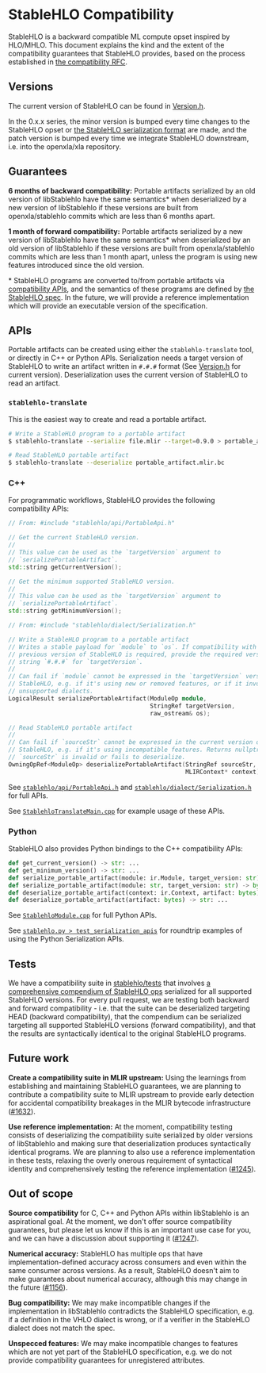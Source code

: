 # StableHLO Compatibility

StableHLO is a backward compatible ML compute opset inspired by HLO/MHLO.
This document explains the kind and the extent of the compatibility guarantees
that StableHLO provides, based on the process established in
[the compatibility RFC](../rfcs/20220912-compatibility.md).

## Versions

The current version of StableHLO can be found in
[Version.h](https://github.com/openxla/stablehlo/blob/main/stablehlo/dialect/Version.h#:~:text=getCurrentVersion).

In the 0.x.x series, the minor version is bumped every time changes to
the StableHLO opset or
[the StableHLO serialization format](bytecode.md) are made, and the patch
version is bumped every time we integrate StableHLO downstream, i.e. into the
openxla/xla repository.

## Guarantees

**6 months of backward compatibility:** Portable artifacts serialized by an old
version of libStablehlo have the same semantics* when deserialized by a new
version of libStablehlo if these versions are built from openxla/stablehlo
commits which are less than 6 months apart.

**1 month of forward compatibility:** Portable artifacts serialized by a new
version of libStablehlo have the same semantics* when deserialized by an old
version of libStablehlo if these versions are built from openxla/stablehlo
commits which are less than 1 month apart, unless the program is using new
features introduced since the old version.

\* StableHLO programs are converted to/from portable artifacts via
[compatibility APIs](#apis), and the semantics of these programs are
defined by [the StableHLO spec](spec.md). In the future, we will provide a
reference implementation which will provide an executable version of the
specification.

## APIs

Portable artifacts can be created using either the `stablehlo-translate` tool,
or directly in C++ or Python APIs. Serialization needs a target version of
StableHLO to write an artifact written in `#.#.#` format (See [Version.h](https://github.com/openxla/stablehlo/blob/main/stablehlo/dialect/Version.h#:~:text=getCurrentVersion)
for current version). Deserialization uses the current version of StableHLO to
read an artifact.

### `stablehlo-translate`

This is the easiest way to create and read a portable artifact.

```bash
# Write a StableHLO program to a portable artifact
$ stablehlo-translate --serialize file.mlir --target=0.9.0 > portable_artifact.mlir.bc

# Read StableHLO portable artifact
$ stablehlo-translate --deserialize portable_artifact.mlir.bc
```

### C++

For programmatic workflows, StableHLO provides the following compatibility APIs:

```c++
// From: #include "stablehlo/api/PortableApi.h"

// Get the current StableHLO version.
//
// This value can be used as the `targetVersion` argument to
// `serializePortableArtifact`.
std::string getCurrentVersion();

// Get the minimum supported StableHLO version.
//
// This value can be used as the `targetVersion` argument to
// `serializePortableArtifact`.
std::string getMinimumVersion();

// From: #include "stablehlo/dialect/Serialization.h"

// Write a StableHLO program to a portable artifact
// Writes a stable payload for `module` to `os`. If compatibility with a
// previous version of StableHLO is required, provide the required version
// string `#.#.#` for `targetVersion`.
//
// Can fail if `module` cannot be expressed in the `targetVersion` version of
// StableHLO, e.g. if it's using new or removed features, or if it involves
// unsupported dialects.
LogicalResult serializePortableArtifact(ModuleOp module,
                                        StringRef targetVersion,
                                        raw_ostream& os);

// Read StableHLO portable artifact
//
// Can fail if `sourceStr` cannot be expressed in the current version of
// StableHLO, e.g. if it's using incompatible features. Returns nullptr if
// `sourceStr` is invalid or fails to deserialize.
OwningOpRef<ModuleOp> deserializePortableArtifact(StringRef sourceStr,
                                                  MLIRContext* context);
```

See [`stablehlo/api/PortableApi.h`](https://github.com/openxla/stablehlo/blob/main/stablehlo/api/PortableApi.h)
and [`stablehlo/dialect/Serialization.h`](https://github.com/openxla/stablehlo/blob/main/stablehlo/dialect/Serialization.h)
for full APIs.

See [`StablehloTranslateMain.cpp`](https://github.com/openxla/stablehlo/blob/main/stablehlo/tools/StablehloTranslateMain.cpp#:~:text=serializePortableArtifact)
for example usage of these APIs.

### Python

StableHLO also provides Python bindings to the C++ compatibility APIs:

```python
def get_current_version() -> str: ...
def get_minimum_version() -> str: ...
def serialize_portable_artifact(module: ir.Module, target_version: str) -> bytes: ...
def serialize_portable_artifact(module: str, target_version: str) -> bytes: ...
def deserialize_portable_artifact(context: ir.Context, artifact: bytes) -> ir.Module: ...
def deserialize_portable_artifact(artifact: bytes) -> str: ...
```

See [`StablehloModule.cpp`](https://github.com/openxla/stablehlo/blob/main/stablehlo/integrations/python/StablehloModule.cpp)
for full Python APIs.

See [`stablehlo.py > test_serialization_apis`](https://github.com/openxla/stablehlo/blob/main/stablehlo/integrations/python/tests/stablehlo.py#:~:text=test_serialization_apis)
for roundtrip examples of using the Python Serialization APIs.

## Tests

We have a compatibility suite in [stablehlo/tests](../stablehlo/tests)
that involves [a comprehensive compendium of StableHLO ops](../stablehlo/tests/stablehlo_legalize_to_vhlo.mlir)
serialized for all supported StableHLO versions. For every pull request, we are
testing both backward and forward compatibility - i.e. that the suite can be
deserialized targeting HEAD (backward compatibility), that the compendium
can be serialized targeting all supported StableHLO versions (forward
compatibility), and that the results are syntactically identical to the
original StableHLO programs.

## Future work

**Create a compatibility suite in MLIR upstream:** Using the learnings from
establishing and maintaining StableHLO guarantees, we are planning to contribute
a compatibility suite to MLIR upstream to provide early detection for
accidental compatibility breakages in the MLIR bytecode infrastructure
([#1632](https://github.com/openxla/stablehlo/issues/1632)).

**Use reference implementation:** At the moment, compatibility testing consists
of deserializing the compatibility suite serialized by older versions of
libStablehlo and making sure that deserialization produces syntactically
identical programs. We are planning to also use a reference implementation in
these tests, relaxing the overly onerous requirement of syntactical identity
and comprehensively testing the reference implementation
([#1245](https://github.com/openxla/stablehlo/issues/1245)).

## Out of scope

**Source compatibility** for C, C++ and Python APIs within libStablehlo is
an aspirational goal. At the moment, we don't offer source compatibility
guarantees, but please let us know if this is an important use case for you,
and we can have a discussion about supporting it
([#1247](https://github.com/openxla/stablehlo/issues/1247)).

**Numerical accuracy:** StableHLO has multiple ops that have
implementation-defined accuracy across consumers and even within the same
consumer across versions. As a result, StableHLO doesn't aim to make
guarantees about numerical accuracy, although this may change in the future
([#1156](https://github.com/openxla/stablehlo/issues/1156)).

**Bug compatibility:** We may make incompatible changes if the implementation in
libStablehlo contradicts the StableHLO specification, e.g. if a definition in
the VHLO dialect is wrong, or if a verifier in the StableHLO dialect does not
match the spec.

**Unspecced features:** We may make incompatible changes to features which
are not yet part of the StableHLO specification, e.g. we do not provide
compatibility guarantees for unregistered attributes.
